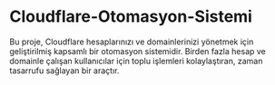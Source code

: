 # Cloudflare-Otomasyon-Sistemi
Bu proje, Cloudflare hesaplarınızı ve domainlerinizi yönetmek için geliştirilmiş kapsamlı bir otomasyon sistemidir. Birden fazla hesap ve domainle çalışan kullanıcılar için toplu işlemleri kolaylaştıran, zaman tasarrufu sağlayan bir araçtır.
